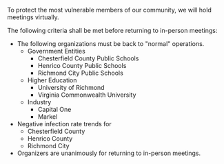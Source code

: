 To protect the  most vulnerable members of our community, we will hold meetings virtually.

The following criteria shall be met before returning to in-person meetings:

* The following organizations must be back to "normal" operations.
  * Government Entities
    * Chesterfield County Public Schools
    * Henrico County Public Schools
    * Richmond City Public Schools
  * Higher Education
    * University of Richmond
    * Virginia Commonwealth University
  * Industry
    * Capital One
    * Markel
* Negative infection rate trends for
  * Chesterfield County
  * Henrico County
  * Richmond City
* Organizers are unanimously for returning to in-person meetings.
